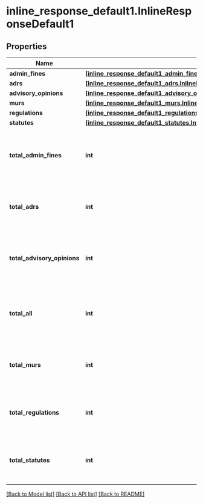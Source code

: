 # inline_response_default1.InlineResponseDefault1

## Properties
Name | Type | Description | Notes
------------ | ------------- | ------------- | -------------
**admin_fines** | [**[inline_response_default1_admin_fines.InlineResponseDefault1AdminFines]**](InlineResponseDefault1AdminFines.md) |  | [optional]
**adrs** | [**[inline_response_default1_adrs.InlineResponseDefault1Adrs]**](InlineResponseDefault1Adrs.md) |  | [optional]
**advisory_opinions** | [**[inline_response_default1_advisory_opinions.InlineResponseDefault1AdvisoryOpinions]**](InlineResponseDefault1AdvisoryOpinions.md) |  | [optional]
**murs** | [**[inline_response_default1_murs.InlineResponseDefault1Murs]**](InlineResponseDefault1Murs.md) |  | [optional]
**regulations** | [**[inline_response_default1_regulations.InlineResponseDefault1Regulations]**](InlineResponseDefault1Regulations.md) |  | [optional]
**statutes** | [**[inline_response_default1_statutes.InlineResponseDefault1Statutes]**](InlineResponseDefault1Statutes.md) |  | [optional]
**total_admin_fines** | **int** | Total number of Admin Fines matching the search criteria | [optional]
**total_adrs** | **int** | Total number of ADRs matching the search criteria | [optional]
**total_advisory_opinions** | **int** | Total number of Advisory Opinions matching the search criteria | [optional]
**total_all** | **int** | Total number of legal documents matching the search criteria | [optional]
**total_murs** | **int** | Total number of MURs matching the search criteria | [optional]
**total_regulations** | **int** | Total number of Regulations matching the search criteria | [optional]
**total_statutes** | **int** | Total number of Statutes matching the search criteria | [optional]

[[Back to Model list]](../README.md#documentation-for-models) [[Back to API list]](../README.md#documentation-for-api-endpoints) [[Back to README]](../README.md)
